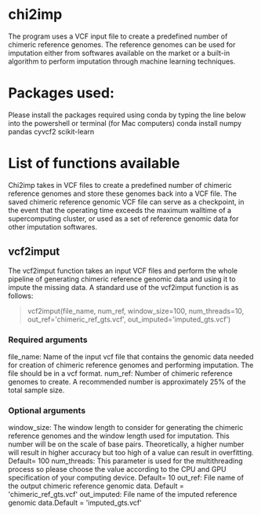 # chi2imp
The program uses a VCF input file to create a predefined number of chimeric reference genomes. The reference genomes can be used for imputation either from softwares available on the market or a built-in algorithm to perform imputation through machine learning techniques.

# Packages used:
Please install the packages required using conda by typing the line below into the powershell or terminal (for Mac computers)
conda install numpy pandas cyvcf2 scikit-learn

# List of functions available
Chi2imp takes in VCF files to create a predefined number of chimeric reference genomes and store these genomes back into a VCF file. The saved chimeric reference genomic VCF file can serve as a checkpoint, in the event that the operating time exceeds the maximum walltime of a supercomputing cluster, or used as a set of reference genomic data for other imputation softwares. 
## vcf2imput
The vcf2imput function takes an input VCF files and perform the whole pipeline of generating chimeric reference genomic data and using it to impute the missing data. A standard use of the vcf2imput function is as follows:
>vcf2imput(file_name, num_ref, window_size=100, num_threads=10, out_ref='chimeric_ref_gts.vcf', out_imputed='imputed_gts.vcf')
### Required arguments
file_name: Name of the input vcf file that contains the genomic data needed for creation of chimeric reference genomes and performing imputation. The file should be in a vcf format.
num_ref: Number of chimeric reference genomes to create. A recommended number is approximately 25% of the total sample size.
### Optional arguments
window_size: The window length to consider for generating the chimeric reference genomes and the window length used for imputation. This number will be on the scale of base pairs. Theoretically, a higher number will result in higher accuracy but too high of a value can result in overfitting. Default= 100
num_threads: This parameter is used for the multithreading process so please choose the value according to the CPU and GPU specification of your computing device. Default= 10
out_ref: File name of the output chimeric reference genomic data. Default = 'chimeric_ref_gts.vcf'
out_imputed: File name of the imputed reference genomic data.Default = 'imputed_gts.vcf'
